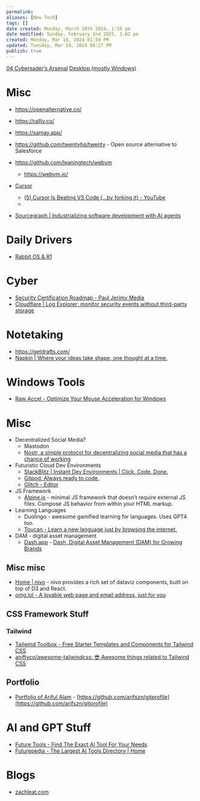 ```yaml
---
permalink:
aliases: [New Tech]
tags: []
date created: Monday, March 18th 2024, 1:59 pm
date modified: Sunday, February 2nd 2025, 1:02 pm
created: Monday, Mar 18, 2024 01:59 PM
updated: Tuesday, Mar 19, 2024 08:27 PM
publish: true
---
```


[04 Cybersader’s Arsenal](../CybersaderNotion/04%20Cybersader’s%20Arsenal.md) 
[Desktop (mostly Windows)](../CybersaderNotion/03%20Awesome-Cyber/Apps%20&%20Tech/Desktop%20(mostly%20Windows).md) 

# Misc
- https://openalternative.co/
- https://rallly.co/
- https://samay.app/
- https://github.com/twentyhq/twenty - Open source alternative to Salesforce
- https://github.com/leaningtech/webvm
	- https://webvm.io/

- [Cursor](https://www.cursor.com/) 
	- [(5) Cursor Is Beating VS Code (...by forking it) - YouTube](https://www.youtube.com/watch?v=e2vct-TQquw)
	- 
- [Sourcegraph | Industrializing software development with AI agents](https://sourcegraph.com/)

# Daily Drivers

- [Rabbit OS & R1](../📁%2006%20-%20Learning,%20Notes/⬇️%20Notes%20Drop/Rabbit%20OS%20&%20R1/Rabbit%20OS%20&%20R1.md) 

# Cyber

- [Security Certification Roadmap - Paul Jerimy Media](https://pauljerimy.com/security-certification-roadmap/)
- [Cloudflare | Log Explorer: monitor security events without third-party storage](https://blog.cloudflare.com/log-explorer)

# Notetaking

- https://getdrafts.com/
- [Napkin | Where your ideas take shape, one thought at a time.](https://www.napkin.one/) 

# Windows Tools

- [Raw Accel - Optimize Your Mouse Acceleration for Windows](https://rawaccel.net/)

# Misc

- Decentralized Social Media?
    - Mastodon
    - [Nostr, a simple protocol for decentralizing social media that has a chance of working](https://nostr.com/)
- Futuristic Cloud Dev Environments
    - [StackBlitz | Instant Dev Environments | Click. Code. Done.](https://stackblitz.com/)
    - [Gitpod: Always ready to code.](https://www.gitpod.io/)
    - [Glitch - Editor](https://glitch.com/)
- JS Framework
    - [Alpine.js](https://alpinejs.dev/) - minimal JS framework that doesn’t require external JS files. Compose JS behavior from within your HTML markup.
- Learning Languages
    - Duolingo - awesome gamified learning for languages. Uses GPT4 too.
    - [Toucan - Learn a new language just by browsing the internet.](https://jointoucan.com/en/)
- DAM - digital asset management
    - [Dash.app](http://Dash.app) - [Dash, Digital Asset Management (DAM) for Growing Brands](https://dash.app/)

## Misc misc

- [Home | nivo](https://nivo.rocks/) - nivo provides a rich set of dataviz components, built on top of D3 and React.
- [omg.lol - A lovable web page and email address, just for you](https://home.omg.lol/)

## CSS Framework Stuff

### Tailwind

- [Tailwind Toolbox - Free Starter Templates and Components for Tailwind CSS](https://www.tailwindtoolbox.com/)
- [aniftyco/awesome-tailwindcss: 😎 Awesome things related to Tailwind CSS](https://github.com/aniftyco/awesome-tailwindcss#starters--themes)

## Portfolio

- [Portfolio of Ariful Alam](https://arifszn.com/gitprofile/) - [https://github.com/arifszn/gitprofile](https://github.com/arifszn/gitprofile)

# AI and GPT Stuff

- [Future Tools - Find The Exact AI Tool For Your Needs](https://www.futuretools.io/)
- [Futurepedia - The Largest AI Tools Directory | Home](https://www.futurepedia.io/)

# Blogs

- [zachleat.com](https://www.zachleat.com/)
